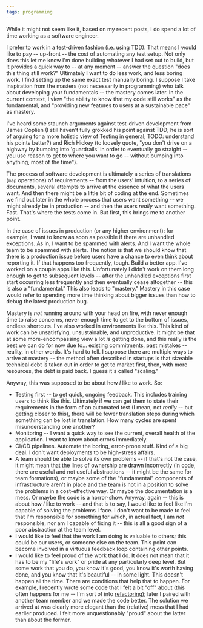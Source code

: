 ```yaml
---
tags: programming
---
```


While it might not seem like it, based on my recent posts, I do spend a lot of time working as a software engineer.

I prefer to work in a test-driven fashion (i.e. using TDD). That means I would like to pay -- up-front -- the cost of automating any test setup. Not only does this let me know I'm done building whatever I had set out to build, but it provides a quick way to -- at any moment -- answer the question "does this thing still work?" Ultimately I want to do less work, and less boring work. I find setting up the same exact test manually boring. I suppose I take inspiration from the masters (not necessarily in programming) who talk about developing your fundamentals -- the mastery comes later. In the current context, I view "the ability to know that my code still works" as the fundamental, and "providing new features to users at a sustainable pace" as mastery.

I've heard some staunch arguments against test-driven development from James Coplien (I still haven't fully grokked his point against TDD; he is sort of arguing for a more holistic view of Testing in general; TODO: understand his points better?) and Rich Hickey (to loosely quote, "you don't drive on a highway by bumping into 'guardrails' in order to eventually go straight -- you use reason to get to where you want to go -- without bumping into anything, most of the time").

The process of software development is ultimately a series of translations (`map` operations) of requirements -- from the users' intuition, to a series of documents, several attempts to arrive at the essence of what the users want. And then there might be a little bit of coding at the end. Sometimes we find out later in the whole process that users want something -- we might already be in production -- and then the users _really_ want something. Fast. That's where the tests come in. But first, this brings me to another point.

In the case of issues in production (or any higher environment): for example, I want to know as soon as possible if there are unhandled exceptions. As in, I want to be spammed with alerts. And I want the whole team to be spammed with alerts. The notion is that we should know that there is a production issue before users have a chance to even think about reporting it. If that happens too frequently, tough. Build a better app. I've worked on a couple apps like this. Unfortunately I didn't work on them long enough to get to subsequent levels -- after the unhandled exceptions first start occurring less frequently and then eventually cease altogether -- this is also a "fundamental." This also leads to "mastery." Mastery in this case would refer to spending more time thinking about bigger issues than how to debug the latest production bug.

Mastery is _not_ running around with your head on fire, with never enough time to raise concerns, never enough time to get to the bottom of issues, endless shortcuts. I've also worked in environments like this. This kind of work can be unsatisfying, unsustainable, and unproductive. It might be that at some more-encompassing view a lot _is_ getting done, and this really is the best we can do for now due to... existing commitments, past mistakes -- reality, in other words. It's hard to tell. I suppose there are multiple ways to arrive at mastery -- the method often described in startups is that sizeable technical debt is taken out in order to get to market first, then, with more resources, the debt is paid back. I guess it's called "scaling."

Anyway, this was supposed to be about how _I_ like to work. So:

- Testing first -- to get quick, ongoing feedback. This includes training users to think like this. Ultimately if we can get them to state their requirements in the form of an automated test (I mean, not _really_ -- but getting closer to this), there will be fewer translation steps during which something can be lost in translation. How many cycles are spent misunderstanding one another?
- Monitoring -- I want a quick way to see the current, overall health of the application. I want to know about errors immediately.
- CI/CD pipelines. Automate the boring, error-prone stuff. Kind of a big deal. I don't want deployments to be high-stress affairs.
- A team should be able to solve its own problems -- if that's not the case, it might mean that the lines of ownership are drawn incorrectly (in code, there are useful and not useful abstractions -- it might be the same for team formations), or maybe some of the "fundamental" components of infrastructure aren't in place and the team is not in a position to solve the problems in a cost-effective way. Or maybe the documentation is a mess. Or maybe the code is a horror-show. Anyway, again -- this is about how _I_ like to work -- and that is to say, I would like to feel like I'm capable of solving the problems I face. I don't want to be made to feel that I'm responsible for something for which, in actual fact, I am _not_ responsible, nor am I capable of fixing it -- this is all a good sign of a poor abstraction at the team level.
- I would like to feel that the work I am doing is valuable to others; this could be our users, or someone else on the team. This point can become involved in a virtuous feedback loop containing other points.
- I would like to feel proud of the work that I do. It does not mean that it has to be my "life's work" or pride at any particularly deep level. But some work that you do, you know it's good, you know it's worth having done, and you know that it's beautiful -- in some light. This doesn't happen all the time. There are conditions that help that to happen. For example, I recently wrote some code that I felt a bit "off" about (this often happens for me -- I'm sort of into [refactoring](https://golubitsky.github.io/refactoring)); later I paired with another team member and we made the code better. The solution we arrived at was clearly more elegant than the (relative) mess that I had earlier produced. I felt more unquestionably "proud" about the latter than about the former.
